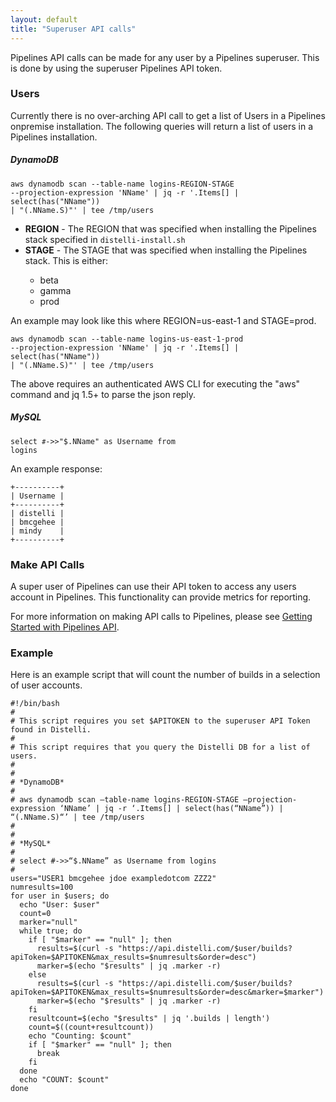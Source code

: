 ```yaml
---
layout: default
title: "Superuser API calls"
---
```


Pipelines API calls can be made for any user by a Pipelines superuser. This is done by using the superuser Pipelines API token.


<h3>Users</h3>

Currently there is no over-arching API call to get a list of Users in a Pipelines onpremise installation. The following queries will return a list of users in a Pipelines installation.

<h5>DynamoDB</h5>

<code>aws dynamodb scan --table-name logins-REGION-STAGE --projection-expression 'NName' | jq -r '.Items[] | select(has("NName")) | "\(.NName.S)"' | tee /tmp/users</code>

<ul>
  <li><b>REGION</b> - The REGION that was specified when installing the Pipelines stack specified in <code>distelli-install.sh</code></li>
  <li><b>STAGE</b> - The STAGE that was specified when installing the Pipelines stack. This is either:</li>
  <ul>
    <li>beta</li>
    <li>gamma</li>
    <li>prod</li>
  </ul>
</ul>

An example may look like this where REGION=us-east-1 and STAGE=prod.

<code>aws dynamodb scan --table-name logins-us-east-1-prod --projection-expression 'NName' | jq -r '.Items[] | select(has("NName")) | "\(.NName.S)"' | tee /tmp/users</code>

The above requires an authenticated AWS CLI for executing the "aws" command and jq 1.5+ to parse the json reply.


<h5>MySQL</h5>

<code>select `#`->>"$.NName" as Username from logins</code>

An example response:

~~~
+----------+
| Username |
+----------+
| distelli |
| bmcgehee |
| mindy    |
+----------+
~~~

<h3>Make API Calls</h3>

A super user of Pipelines can use their API token to access any users account in Pipelines. This functionality can provide metrics for reporting.

For more information on making API calls to Pipelines, please see [Getting Started with Pipelines API](./api.html).


<h3>Example</h3>

Here is an example script that will count the number of builds in a selection of user accounts.


~~~
#!/bin/bash
# 
# This script requires you set $APITOKEN to the superuser API Token found in Distelli.
#
# This script requires that you query the Distelli DB for a list of users.
#
#
# *DynamoDB*
#
# aws dynamodb scan –table-name logins-REGION-STAGE –projection-expression ‘NName’ | jq -r ‘.Items[] | select(has(“NName”)) | “(.NName.S)“’ | tee /tmp/users
#
#
# *MySQL*
#
# select #->>“$.NName” as Username from logins
#
users="USER1 bmcgehee jdoe exampledotcom ZZZ2"
numresults=100
for user in $users; do
  echo "User: $user"
  count=0
  marker="null"
  while true; do
    if [ "$marker" == "null" ]; then
      results=$(curl -s "https://api.distelli.com/$user/builds?apiToken=$APITOKEN&max_results=$numresults&order=desc")
      marker=$(echo "$results" | jq .marker -r)
    else
      results=$(curl -s "https://api.distelli.com/$user/builds?apiToken=$APITOKEN&max_results=$numresults&order=desc&marker=$marker")
      marker=$(echo "$results" | jq .marker -r)
    fi
    resultcount=$(echo "$results" | jq '.builds | length')
    count=$((count+resultcount))
    echo "Counting: $count"
    if [ "$marker" == "null" ]; then
      break
    fi
  done
  echo "COUNT: $count"
done
~~~


